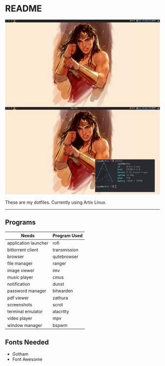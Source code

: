 # README

![](screenshot.jpg)

These are my dotfiles. Currently using Artix Linux.

---

## Programs
| Needs | Program Used |
|-------|--------------|
|application launcher|rofi|
|bittorrent client|transmission|
|browser|qutebrowser|
|file manager|ranger|
|image viewer|imv|
|music player|cmus|
|notification|dunst|
|password manager|bitwarden|
|pdf viewer|zathura|
|screenshots|scrot|
|terminal emulator|alacritty|
|video player|mpv|
|window manager|bspwm|

## Fonts Needed
- Gotham
- Font Awesome
